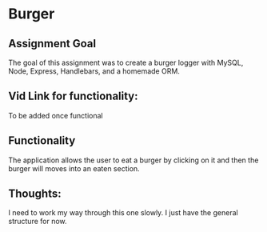 # Burger

## Assignment Goal

The goal of this assignment was to create a burger logger with MySQL, Node, Express, Handlebars, and a homemade ORM.

## Vid Link for functionality:

To be added once functional

## Functionality

The application allows the user to eat a burger by clicking on it and then the burger will moves into an eaten section.  

## Thoughts:

I need to work my way through this one slowly. I just have the general structure for now.